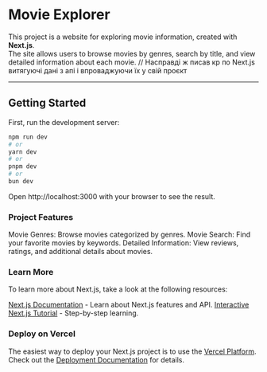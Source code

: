 # Movie Explorer

This project is a website for exploring movie information, created with **Next.js**.  
The site allows users to browse movies by genres, search by title, and view detailed information about each movie.
// Насправді ж писав кр по Next.js витягуючі дані з апі і впроваджуючи їх у свій проєкт

---

## Getting Started
First, run the development server:

```bash
npm run dev
# or
yarn dev
# or
pnpm dev
# or
bun dev
```

Open http://localhost:3000 with your browser to see the result.

### Project Features

Movie Genres: Browse movies categorized by genres.
Movie Search: Find your favorite movies by keywords.
Detailed Information: View reviews, ratings, and additional details about movies.

### Learn More

To learn more about Next.js, take a look at the following resources:

[Next.js Documentation](https://nextjs.org/docs) - Learn about Next.js features and API.
[Interactive Next.js Tutorial](https://nextjs.org/learn) - Step-by-step learning.

### Deploy on Vercel

The easiest way to deploy your Next.js project is to use the [Vercel Platform](https://vercel.com).
Check out the [Deployment Documentation](https://nextjs.org/docs/app/building-your-application/deploying) for details.